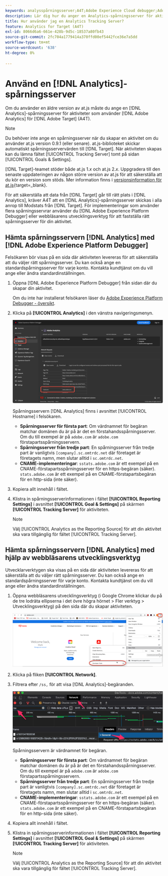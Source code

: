 ```yaml
---
keywords: analysspårningsserver;A4T;Adobe Experience Cloud debugger;Adobe Experience Platform debugger;Reporting source;developtools
description: Lär dig hur du anger en Analytics-spårningsserver för aktiviteter som använder Analytics för  [!DNL Target] (A4T) om du använder en äldre version av at.js.
title: Hur använder jag en Analytics Tracking Server?
feature: Analytics for Target (A4T)
exl-id: 8066d6a6-661e-428b-9d5c-18537a80fb43
source-git-commit: 2fc704a1779414a370ffd00ef5442fce36e7a5dd
workflow-type: tm+mt
source-wordcount: '638'
ht-degree: 0%

---
```


# Använd en [!DNL Analytics]-spårningsserver

Om du använder en äldre version av at.js måste du ange en [!DNL Analytics]-spårningsserver för aktiviteter som använder [!DNL Adobe Analytics] för [!DNL Adobe Target] (A4T).

>[!NOTE]
>
>Du behöver inte ange en spårningsserver när du skapar en aktivitet om du använder at.js version 0.9.1 (eller senare). at.js-biblioteket skickar automatiskt spårningsservervärden till [!DNL Target]. När aktiviteten skapas kan du lämna fältet [!UICONTROL Tracking Server] tomt på sidan [!UICONTROL Goals & Settings].
>
>[!DNL Target]-teamet stöder både at.js 1.*x* och at.js 2.*x*. Uppgradera till den senaste uppdateringen av någon större version av at.js för att säkerställa att du kör en version som stöds. Mer information finns i [versionsinformation för at.js](https://experienceleague.adobe.com/docs/target-dev/developer/client-side/at-js-implementation/target-atjs-versions.html){target=_blank}.

För att säkerställa att data från [!DNL Target] går till rätt plats i [!DNL Analytics], kräver A4T att en [!DNL Analytics]-spårningsserver skickas i alla anrop till Modstats från [!DNL Target]. För implementeringar som använder flera spårningsservrar använder du [!DNL Adobe Experience Platform Debugger] eller webbläsarens utvecklingsverktyg för att fastställa rätt spårningsserver för din aktivitet.

## Hämta spårningsservern [!DNL Analytics] med [!DNL Adobe Experience Platform Debugger]

Felsökaren bör visas på en sida där aktiviteten levereras för att säkerställa att du väljer rätt spårningsserver. Du kan också ange en standardspårningsserver för varje konto. Kontakta kundtjänst om du vill ange eller ändra standardinställningen.

1. Öppna [!DNL Adobe Experience Platform Debugger] från sidan där du skapar din aktivitet.

   Om du inte har installerat felsökaren läser du [Adobe Experience Platform Debugger - översikt](https://experienceleague.adobe.com/docs/platform-learn/data-collection/debugger/overview.html).

1. Klicka på **[!UICONTROL Analytics]** i den vänstra navigeringsmenyn.

   ![Screen_DebuggerTrackServ-bild](assets/Screen_DebuggerTrackServ.png)

   Spårningsservern [!DNL Analytics] finns i avsnittet [!UICONTROL Hostname] i felsökaren.

   * **Spårningsserver för första part**: Om värdnamnet för begäran matchar domänen du är på är det en förstahandsspårningsserver. Om du till exempel är på `adobe.com` är `adobe.com` förstapartsspårningsservern.
   * **Spårningsserver från tredje part**: En spårningsserver från tredje part är vanligtvis `[company].sc.omtrdc.net` där företaget är företagets namn, men slutar alltid i `sc.omtrdc.net`.
   * **CNAME-implementeringar**: `sstats.adobe.com` är ett exempel på en CNAME-förstapartsspårningsserver för en https-begäran (säker). `stats.adobe.com` är ett exempel på en CNAME-förstapartsbegäran för en http-sida (inte säker).

1. Kopiera allt innehåll i fältet.

1. Klistra in spårningsserverinformationen i fältet **[!UICONTROL Reporting Settings]** i avsnittet **[!UICONTROL Goal & Settings]** på skärmen **[!UICONTROL Tracking Server]** för aktiviteten.

   >[!NOTE]
   >
   >Välj [!UICONTROL Analytics as the Reporting Source] för att din aktivitet ska vara tillgänglig för fältet [!UICONTROL Tracking Server].

## Hämta spårningsservern [!DNL Analytics] med hjälp av webbläsarens utvecklingsverktyg

Utvecklarverktygen ska visas på en sida där aktiviteten levereras för att säkerställa att du väljer rätt spårningsserver. Du kan också ange en standardspårningsserver för varje konto. Kontakta kundtjänst om du vill ange eller ändra standardinställningen.

1. Öppna webbläsarens utvecklingsverktyg (i Google Chrome klickar du på de tre lodräta ellipserna i det övre högra hörnet > Fler verktyg > Utvecklingsverktyg) på den sida där du skapar aktiviteten.

   ![Chrome utvecklarverktyg](/help/main/c-integrating-target-with-mac/a4t/assets/chrome-dev-tools.png)

1. Klicka på fliken **[!UICONTROL Network]**.

1. Filtrera efter `/ss,` för att visa [!DNL Analytics]-begäranden.

   ![Chrome utvecklarverktyg med /ss-sökning](/help/main/c-integrating-target-with-mac/a4t/assets/chrome-search.png)

   Spårningsservern är värdnamnet för begäran.

   * **Spårningsserver för första part**: Om värdnamnet för begäran matchar domänen du är på är det en förstahandsspårningsserver. Om du till exempel är på `adobe.com` är `adobe.com` förstapartsspårningsservern.
   * **Spårningsserver från tredje part**: En spårningsserver från tredje part är vanligtvis `[company].sc.omtrdc.net` där företaget är företagets namn, men slutar alltid i `sc.omtrdc.net`.
   * **CNAME-implementeringar**: `sstats.adobe.com` är ett exempel på en CNAME-förstapartsspårningsserver för en https-begäran (säker). `stats.adobe.com` är ett exempel på en CNAME-förstapartsbegäran för en http-sida (inte säker).

1. Kopiera allt innehåll i fältet.

1. Klistra in spårningsserverinformationen i fältet **[!UICONTROL Reporting Settings]** i avsnittet **[!UICONTROL Goal & Settings]** på skärmen **[!UICONTROL Tracking Server]** för aktiviteten.

   >[!NOTE]
   >
   >Välj [!UICONTROL Analytics as the Reporting Source] för att din aktivitet ska vara tillgänglig för fältet [!UICONTROL Tracking Server].
